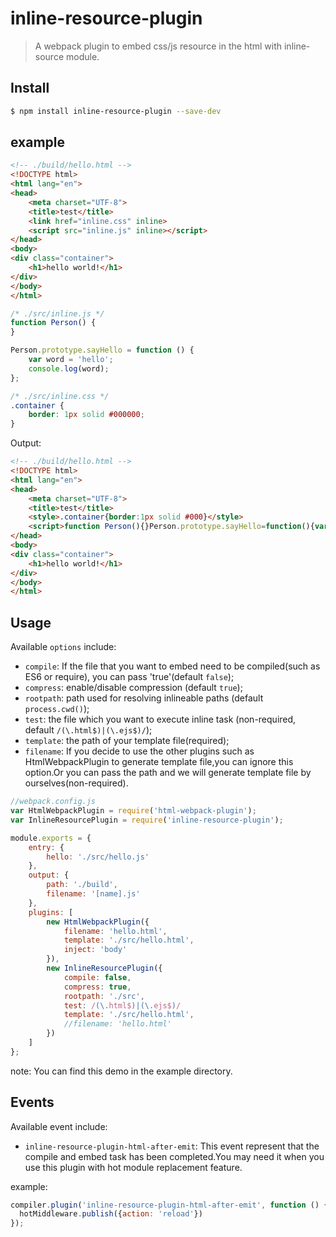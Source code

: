 # inline-resource-plugin
> A webpack plugin to embed css/js resource in the html with inline-source module.

## Install

```bash
$ npm install inline-resource-plugin --save-dev
```

## example

```html
<!-- ./build/hello.html -->
<!DOCTYPE html>
<html lang="en">
<head>
    <meta charset="UTF-8">
    <title>test</title>
    <link href="inline.css" inline>
    <script src="inline.js" inline></script>
</head>
<body>
<div class="container">
    <h1>hello world!</h1>
</div>
</body>
</html>
```

```js
/* ./src/inline.js */
function Person() {
}

Person.prototype.sayHello = function () {
    var word = 'hello';
    console.log(word);
};
```

```css
/* ./src/inline.css */
.container {
    border: 1px solid #000000;
}
```

Output:
```html
<!-- ./build/hello.html -->
<!DOCTYPE html>
<html lang="en">
<head>
    <meta charset="UTF-8">
    <title>test</title>
    <style>.container{border:1px solid #000}</style>
    <script>function Person(){}Person.prototype.sayHello=function(){var o="hello";console.log(o)};</script>
</head>
<body>
<div class="container">
    <h1>hello world!</h1>
</div>
</body>
</html>
```

## Usage
Available `options` include:
- `compile`: If the file that you want to embed need to be compiled(such as ES6 or require), you can pass 'true'(default `false`);
- `compress`: enable/disable compression (default `true`);
- `rootpath`: path used for resolving inlineable paths (default `process.cwd()`);
- `test`: the file which you want to execute inline task (non-required, default `/(\.html$)|(\.ejs$)/`);
- `template`: the path of your template file(required);
- `filename`: If you decide to use the other plugins such as HtmlWebpackPlugin to generate template file,you can ignore this option.Or you can pass the path and we will generate template file by ourselves(non-required).

```javascript
//webpack.config.js
var HtmlWebpackPlugin = require('html-webpack-plugin');
var InlineResourcePlugin = require('inline-resource-plugin');

module.exports = {
    entry: {
        hello: './src/hello.js'
    },
    output: {
        path: './build',
        filename: '[name].js'
    },
    plugins: [
        new HtmlWebpackPlugin({
            filename: 'hello.html',
            template: './src/hello.html',
            inject: 'body'
        }),
        new InlineResourcePlugin({
            compile: false,
            compress: true,
            rootpath: './src',
            test: /(\.html$)|(\.ejs$)/
            template: './src/hello.html',
            //filename: 'hello.html'
        })
    ]
};
```
note: You can find this demo in the example directory.

## Events
Available event include:
- `inline-resource-plugin-html-after-emit`: This event represent that the compile and embed task has been completed.You may need it when you use this plugin with hot module replacement feature.

example:
```javascript
compiler.plugin('inline-resource-plugin-html-after-emit', function () {
  hotMiddleware.publish({action: 'reload'})
});
```
